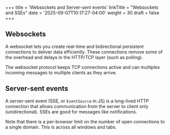 +++
title = 'Websockets and Server-sent events'
linkTitle = "Websockets and SSEs"
date = '2025-09-07T10:17:27-04:00'
weight = 30
draft = false
+++

## Websockets

A websocket lets you create real-time and bidirectional persistent connections to deliver data efficiently. These connections remove some of the overhead and delays in the HTTP/TCP layer (such as polling).

The websocket protocol keeps TCP connections active and can multiplex incoming messages to multiple clients as they arrive.

## Server-sent events

A server-sent event (SSE, or `EventSource` in JS) is a long-lived HTTP connection that allows communication from the server to client only (unidirectional). SSEs are good for messages like notifications.

Note that there is a per-browser limit on the number of open connections to a single domain. This is across all windows and tabs.